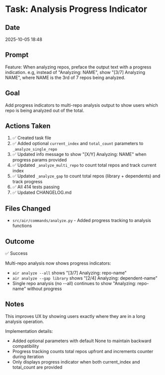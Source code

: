 # Task: Analysis Progress Indicator

## Date
2025-10-05 18:48

## Prompt
Feature: When analyzing repos, preface the output text with a progress indication. e.g, instead of "Analyzing: NAME", show "[3/7] Analyzing NAME", where NAME is the 3rd of 7 repos being analyzed.

## Goal
Add progress indicators to multi-repo analysis output to show users which repo is being analyzed out of the total.

## Actions Taken

1. ✅ Created task file
2. ✅ Added optional `current_index` and `total_count` parameters to `_analyze_single_repo`
3. ✅ Updated info message to show "[X/Y] Analyzing: NAME" when progress params provided
4. ✅ Updated `_analyze_multi_repo` to count total repos and track current index
5. ✅ Updated `_analyze_gap` to count total repos (library + dependents) and track progress
6. ✅ All 414 tests passing
7. ✅ Updated CHANGELOG.md

## Files Changed
- `src/air/commands/analyze.py` - Added progress tracking to analysis functions

## Outcome
✅ Success

Multi-repo analysis now shows progress indicators:
- `air analyze --all` shows "[3/7] Analyzing: repo-name"
- `air analyze --gap library` shows "[2/4] Analyzing: dependent-name"
- Single repo analysis (no --all) continues to show "Analyzing: repo-name" without progress

## Notes
This improves UX by showing users exactly where they are in a long analysis operation.

Implementation details:
- Added optional parameters with default None to maintain backward compatibility
- Progress tracking counts total repos upfront and increments counter during iteration
- Only displays progress indicator when both current_index and total_count are provided
